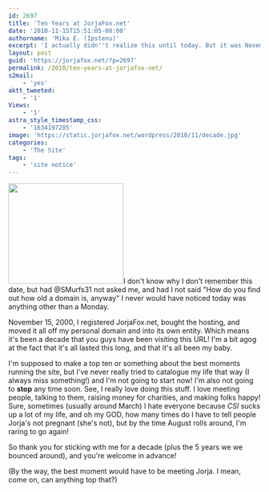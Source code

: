 ```yaml
---
id: 2697
title: 'Ten Years at JorjaFox.net'
date: '2010-11-15T15:51:05-08:00'
authorname: 'Mika E. (Ipstenu)'
excerpt: 'I actually didn''t realize this until today. But it was November 15th, 2000, that I formally registered jorjafox.net'
layout: post
guid: 'https://jorjafox.net/?p=2697'
permalink: /2010/ten-years-at-jorjafox-net/
s2mail:
    - 'yes'
aktt_tweeted:
    - '1'
Views:
    - '1'
astra_style_timestamp_css:
    - '1634197285'
image: 'https://static.jorjafox.net/wordpress/2010/11/decade.jpg'
categories:
    - 'The Site'
tags:
    - 'site notice'
---
```


<img src="//static.jorjafox.net/wordpress/2010/11/decade.jpg" alt="" title="decade" width="230" height="200" class="alignleft size-full wp-image-2698" />I don't know why I don't remember this date, but had @SMurfs31 not asked me, and had I not said "How do you find out how old a domain is, anyway" I never would have noticed today was anything other than a Monday.

November 15, 2000, I registered JorjaFox.net, bought the hosting, and moved it all off my personal domain and into its own entity.  Which means it's been a decade that you guys have been visiting this URL!  I'm a bit agog at the fact that it's all lasted this long, and that it's all been my baby.

I'm supposed to make a top ten or something about the best moments running the site, but I've never really tried to catalogue my life that way (I always miss something!) and I'm not going to start now! I'm also not going to **stop** any time soon. See, I really love doing this stuff.  I love meeting people, talking to them, raising money for charities, and making folks happy!  Sure, sometimes (usually around March) I hate everyone because _CSI_ sucks up a lot of my life, and oh my GOD, how many times do I have to tell people Jorja's not pregnant (she's not), but by the time August rolls around, I'm raring to go again!

So thank you for sticking with me for a decade (plus the 5 years we we bounced around), and you're welcome in advance!

(By the way, the best moment would have to be meeting Jorja. I mean, come on, can anything top that?)
